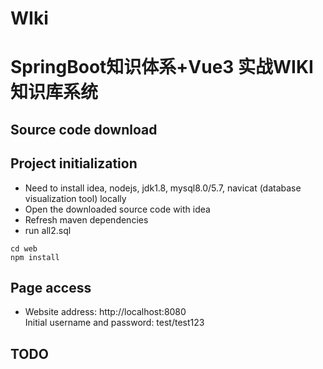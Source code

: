 # WIki
# SpringBoot知识体系+Vue3 实战WIKI知识库系统


## Source code download


## Project initialization
* Need to install idea, nodejs, jdk1.8, mysql8.0/5.7, navicat (database visualization tool) locally
* Open the downloaded source code with idea
* Refresh maven dependencies
* run all2.sql

```
cd web
npm install
```


## Page access
* Website address: http://localhost:8080<br>
  Initial username and password: test/test123

## TODO